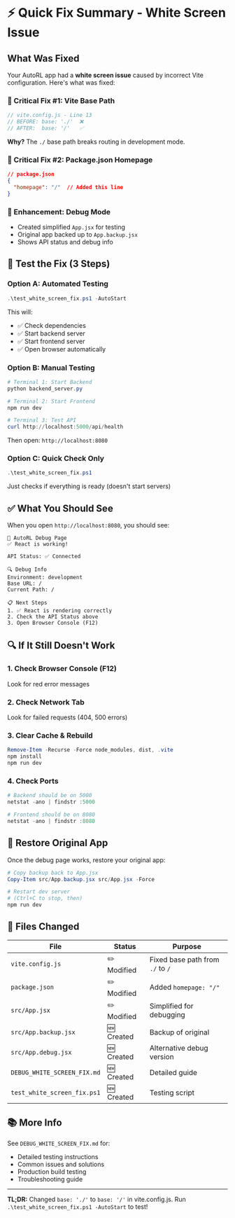 # ⚡ Quick Fix Summary - White Screen Issue

## What Was Fixed

Your AutoRL app had a **white screen issue** caused by incorrect Vite configuration. Here's what was fixed:

### 🔧 Critical Fix #1: Vite Base Path
```js
// vite.config.js - Line 13
// BEFORE: base: './'  ❌
// AFTER:  base: '/'   ✅
```
**Why?** The `./` base path breaks routing in development mode.

### 🔧 Critical Fix #2: Package.json Homepage
```json
// package.json
{
  "homepage": "/"  // Added this line
}
```

### 🔧 Enhancement: Debug Mode
- Created simplified `App.jsx` for testing
- Original app backed up to `App.backup.jsx`
- Shows API status and debug info

## 🚀 Test the Fix (3 Steps)

### Option A: Automated Testing
```powershell
.\test_white_screen_fix.ps1 -AutoStart
```
This will:
- ✅ Check dependencies
- ✅ Start backend server
- ✅ Start frontend server
- ✅ Open browser automatically

### Option B: Manual Testing
```powershell
# Terminal 1: Start Backend
python backend_server.py

# Terminal 2: Start Frontend
npm run dev

# Terminal 3: Test API
curl http://localhost:5000/api/health
```
Then open: `http://localhost:8080`

### Option C: Quick Check Only
```powershell
.\test_white_screen_fix.ps1
```
Just checks if everything is ready (doesn't start servers)

## ✅ What You Should See

When you open `http://localhost:8080`, you should see:

```
🔧 AutoRL Debug Page
✅ React is working!

API Status: ✅ Connected

🔍 Debug Info
Environment: development
Base URL: /
Current Path: /

📋 Next Steps
1. ✅ React is rendering correctly
2. Check the API Status above
3. Open Browser Console (F12)
```

## 🔍 If It Still Doesn't Work

### 1. Check Browser Console (F12)
Look for red error messages

### 2. Check Network Tab
Look for failed requests (404, 500 errors)

### 3. Clear Cache & Rebuild
```powershell
Remove-Item -Recurse -Force node_modules, dist, .vite
npm install
npm run dev
```

### 4. Check Ports
```powershell
# Backend should be on 5000
netstat -ano | findstr :5000

# Frontend should be on 8080
netstat -ano | findstr :8080
```

## 🔄 Restore Original App

Once the debug page works, restore your original app:

```powershell
# Copy backup back to App.jsx
Copy-Item src/App.backup.jsx src/App.jsx -Force

# Restart dev server
# (Ctrl+C to stop, then)
npm run dev
```

## 📁 Files Changed

| File | Status | Purpose |
|------|--------|---------|
| `vite.config.js` | ✏️ Modified | Fixed base path from `./` to `/` |
| `package.json` | ✏️ Modified | Added `homepage: "/"` |
| `src/App.jsx` | ✏️ Modified | Simplified for debugging |
| `src/App.backup.jsx` | 🆕 Created | Backup of original |
| `src/App.debug.jsx` | 🆕 Created | Alternative debug version |
| `DEBUG_WHITE_SCREEN_FIX.md` | 🆕 Created | Detailed guide |
| `test_white_screen_fix.ps1` | 🆕 Created | Testing script |

## 📚 More Info

See `DEBUG_WHITE_SCREEN_FIX.md` for:
- Detailed testing instructions
- Common issues and solutions
- Production build testing
- Troubleshooting guide

---

**TL;DR:** Changed `base: './'` to `base: '/'` in vite.config.js. Run `.\test_white_screen_fix.ps1 -AutoStart` to test!

